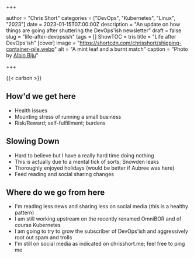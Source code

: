 +++

author = "Chris Short"
categories = ["DevOps", "Kubernetes", "Linux", "2023"]
date = 2023-01-15T07:00:00Z
description = "An update on how things are going after shuttering the DevOps'ish newsletter"
draft = false
slug = "life-after-devopsish"
tags = []
ShowTOC = tris
title = "Life after DevOps'ish"
[cover]
image = "https://shortcdn.com/chrisshort/shipping-container-pile.webp"
alt = "A mint leaf and a burnt match"
caption = "Photo by [Albin Biju](https://www.pexels.com/photo/green-leaf-and-burnt-match-on-white-background-5800355/)"

+++

{{< carbon >}}

## How'd we get here

- Health issues
- Mounting stress of running a small business
- Risk/Reward; self-fulfillment; burdens

## Slowing Down

- Hard to believe but I have a really hard time doing nothing
- This is actually due to a mental tick of sorts; Snowden leaks
- Thoroughly enjoyed holidays (would be better if Aubree was here)
- Feed reading and social sharing changes

## Where do we go from here

- I'm reading less news and sharing less on social media (this is a healthy pattern)
- I am still working upstream on the recently renamed OmniBOR and of course Kubernetes
- I am going to try to grow the subscriber of DevOps'ish and aggressively root out spam and trolls
- I'm still on social media as indicated on chrisshort.me; feel free to ping me

